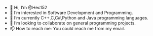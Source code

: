 - 👋 Hi, I’m @Hec152
- 👀 I’m interested in Software Development and Programming.
- 🌱 I’m currently C++,C,C#,Python and Java programming languages.
- 💞️ I’m looking to collaborate on general programming projects.
- 📫 How to reach me: You could reach me from my email.
